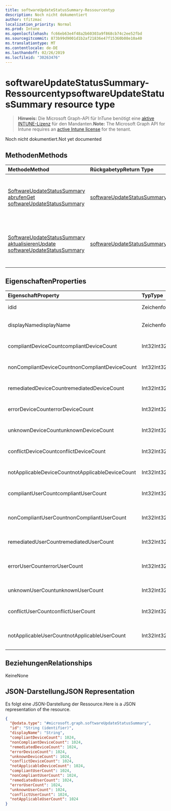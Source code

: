 ```yaml
---
title: softwareUpdateStatusSummary-Ressourcentyp
description: Noch nicht dokumentiert
author: tfitzmac
localization_priority: Normal
ms.prod: Intune
ms.openlocfilehash: fc66eb63e4f48a2b60303a9f868cb74c2ee52fbd
ms.sourcegitcommit: 873b99d9001d1b2af21836e47f15360b08e10a40
ms.translationtype: MT
ms.contentlocale: de-DE
ms.lasthandoff: 02/26/2019
ms.locfileid: "30263476"
---
```

# <a name="softwareupdatestatussummary-resource-type"></a><span data-ttu-id="11123-103">softwareUpdateStatusSummary-Ressourcentyp</span><span class="sxs-lookup"><span data-stu-id="11123-103">softwareUpdateStatusSummary resource type</span></span>

> <span data-ttu-id="11123-104">**Hinweis:** Die Microsoft Graph-API für InTune benötigt eine [aktive INTUNE-Lizenz](https://go.microsoft.com/fwlink/?linkid=839381) für den Mandanten.</span><span class="sxs-lookup"><span data-stu-id="11123-104">**Note:** The Microsoft Graph API for Intune requires an [active Intune license](https://go.microsoft.com/fwlink/?linkid=839381) for the tenant.</span></span>

<span data-ttu-id="11123-105">Noch nicht dokumentiert.</span><span class="sxs-lookup"><span data-stu-id="11123-105">Not yet documented</span></span>

## <a name="methods"></a><span data-ttu-id="11123-106">Methoden</span><span class="sxs-lookup"><span data-stu-id="11123-106">Methods</span></span>
|<span data-ttu-id="11123-107">Methode</span><span class="sxs-lookup"><span data-stu-id="11123-107">Method</span></span>|<span data-ttu-id="11123-108">Rückgabetyp</span><span class="sxs-lookup"><span data-stu-id="11123-108">Return Type</span></span>|<span data-ttu-id="11123-109">Beschreibung</span><span class="sxs-lookup"><span data-stu-id="11123-109">Description</span></span>|
|:---|:---|:---|
|[<span data-ttu-id="11123-110">SoftwareUpdateStatusSummary abrufen</span><span class="sxs-lookup"><span data-stu-id="11123-110">Get softwareUpdateStatusSummary</span></span>](../api/intune-deviceconfig-softwareupdatestatussummary-get.md)|[<span data-ttu-id="11123-111">softwareUpdateStatusSummary</span><span class="sxs-lookup"><span data-stu-id="11123-111">softwareUpdateStatusSummary</span></span>](../resources/intune-deviceconfig-softwareupdatestatussummary.md)|<span data-ttu-id="11123-112">Lesen von Beziehungen und Eigenschaften des [softwareUpdateStatusSummary](../resources/intune-deviceconfig-softwareupdatestatussummary.md)-Objekts.</span><span class="sxs-lookup"><span data-stu-id="11123-112">Read properties and relationships of the [softwareUpdateStatusSummary](../resources/intune-deviceconfig-softwareupdatestatussummary.md) object.</span></span>|
|[<span data-ttu-id="11123-113">SoftwareUpdateStatusSummary aktualisieren</span><span class="sxs-lookup"><span data-stu-id="11123-113">Update softwareUpdateStatusSummary</span></span>](../api/intune-deviceconfig-softwareupdatestatussummary-update.md)|[<span data-ttu-id="11123-114">softwareUpdateStatusSummary</span><span class="sxs-lookup"><span data-stu-id="11123-114">softwareUpdateStatusSummary</span></span>](../resources/intune-deviceconfig-softwareupdatestatussummary.md)|<span data-ttu-id="11123-115">Aktualisieren der Eigenschaften eines [softwareUpdateStatusSummary](../resources/intune-deviceconfig-softwareupdatestatussummary.md)-Objekts.</span><span class="sxs-lookup"><span data-stu-id="11123-115">Update the properties of a [softwareUpdateStatusSummary](../resources/intune-deviceconfig-softwareupdatestatussummary.md) object.</span></span>|

## <a name="properties"></a><span data-ttu-id="11123-116">Eigenschaften</span><span class="sxs-lookup"><span data-stu-id="11123-116">Properties</span></span>
|<span data-ttu-id="11123-117">Eigenschaft</span><span class="sxs-lookup"><span data-stu-id="11123-117">Property</span></span>|<span data-ttu-id="11123-118">Typ</span><span class="sxs-lookup"><span data-stu-id="11123-118">Type</span></span>|<span data-ttu-id="11123-119">Beschreibung</span><span class="sxs-lookup"><span data-stu-id="11123-119">Description</span></span>|
|:---|:---|:---|
|<span data-ttu-id="11123-120">id</span><span class="sxs-lookup"><span data-stu-id="11123-120">id</span></span>|<span data-ttu-id="11123-121">Zeichenfolge</span><span class="sxs-lookup"><span data-stu-id="11123-121">String</span></span>|<span data-ttu-id="11123-122">Schlüssel der Entität</span><span class="sxs-lookup"><span data-stu-id="11123-122">Key of the entity.</span></span>|
|<span data-ttu-id="11123-123">displayName</span><span class="sxs-lookup"><span data-stu-id="11123-123">displayName</span></span>|<span data-ttu-id="11123-124">Zeichenfolge</span><span class="sxs-lookup"><span data-stu-id="11123-124">String</span></span>|<span data-ttu-id="11123-125">Der Name der Richtlinie</span><span class="sxs-lookup"><span data-stu-id="11123-125">The name of the policy.</span></span>|
|<span data-ttu-id="11123-126">compliantDeviceCount</span><span class="sxs-lookup"><span data-stu-id="11123-126">compliantDeviceCount</span></span>|<span data-ttu-id="11123-127">Int32</span><span class="sxs-lookup"><span data-stu-id="11123-127">Int32</span></span>|<span data-ttu-id="11123-128">Anzahl der konformen Geräte</span><span class="sxs-lookup"><span data-stu-id="11123-128">Number of compliant devices.</span></span>|
|<span data-ttu-id="11123-129">nonCompliantDeviceCount</span><span class="sxs-lookup"><span data-stu-id="11123-129">nonCompliantDeviceCount</span></span>|<span data-ttu-id="11123-130">Int32</span><span class="sxs-lookup"><span data-stu-id="11123-130">Int32</span></span>|<span data-ttu-id="11123-131">Anzahl der nicht konformen Geräte</span><span class="sxs-lookup"><span data-stu-id="11123-131">Number of non compliant devices.</span></span>|
|<span data-ttu-id="11123-132">remediatedDeviceCount</span><span class="sxs-lookup"><span data-stu-id="11123-132">remediatedDeviceCount</span></span>|<span data-ttu-id="11123-133">Int32</span><span class="sxs-lookup"><span data-stu-id="11123-133">Int32</span></span>|<span data-ttu-id="11123-134">Anzahl korrigierter Geräte</span><span class="sxs-lookup"><span data-stu-id="11123-134">Number of remediated devices.</span></span>|
|<span data-ttu-id="11123-135">errorDeviceCount</span><span class="sxs-lookup"><span data-stu-id="11123-135">errorDeviceCount</span></span>|<span data-ttu-id="11123-136">Int32</span><span class="sxs-lookup"><span data-stu-id="11123-136">Int32</span></span>|<span data-ttu-id="11123-137">Anzahl der Geräte mit Fehler</span><span class="sxs-lookup"><span data-stu-id="11123-137">Number of devices had error.</span></span>|
|<span data-ttu-id="11123-138">unknownDeviceCount</span><span class="sxs-lookup"><span data-stu-id="11123-138">unknownDeviceCount</span></span>|<span data-ttu-id="11123-139">Int32</span><span class="sxs-lookup"><span data-stu-id="11123-139">Int32</span></span>|<span data-ttu-id="11123-140">Anzahl unbekannter Geräte</span><span class="sxs-lookup"><span data-stu-id="11123-140">Number of unknown devices.</span></span>|
|<span data-ttu-id="11123-141">conflictDeviceCount</span><span class="sxs-lookup"><span data-stu-id="11123-141">conflictDeviceCount</span></span>|<span data-ttu-id="11123-142">Int32</span><span class="sxs-lookup"><span data-stu-id="11123-142">Int32</span></span>|<span data-ttu-id="11123-143">Anzahl der Geräte mit Konflikten</span><span class="sxs-lookup"><span data-stu-id="11123-143">Number of conflict devices.</span></span>|
|<span data-ttu-id="11123-144">notApplicableDeviceCount</span><span class="sxs-lookup"><span data-stu-id="11123-144">notApplicableDeviceCount</span></span>|<span data-ttu-id="11123-145">Int32</span><span class="sxs-lookup"><span data-stu-id="11123-145">Int32</span></span>|<span data-ttu-id="11123-146">Anzahl nicht anwendbarer Geräte</span><span class="sxs-lookup"><span data-stu-id="11123-146">Number of not applicable devices.</span></span>|
|<span data-ttu-id="11123-147">compliantUserCount</span><span class="sxs-lookup"><span data-stu-id="11123-147">compliantUserCount</span></span>|<span data-ttu-id="11123-148">Int32</span><span class="sxs-lookup"><span data-stu-id="11123-148">Int32</span></span>|<span data-ttu-id="11123-149">Anzahl der kompatiblen Benutzer</span><span class="sxs-lookup"><span data-stu-id="11123-149">Number of compliant users.</span></span>|
|<span data-ttu-id="11123-150">nonCompliantUserCount</span><span class="sxs-lookup"><span data-stu-id="11123-150">nonCompliantUserCount</span></span>|<span data-ttu-id="11123-151">Int32</span><span class="sxs-lookup"><span data-stu-id="11123-151">Int32</span></span>|<span data-ttu-id="11123-152">Anzahl der nicht kompatiblen Benutzer</span><span class="sxs-lookup"><span data-stu-id="11123-152">Number of non compliant users.</span></span>|
|<span data-ttu-id="11123-153">remediatedUserCount</span><span class="sxs-lookup"><span data-stu-id="11123-153">remediatedUserCount</span></span>|<span data-ttu-id="11123-154">Int32</span><span class="sxs-lookup"><span data-stu-id="11123-154">Int32</span></span>|<span data-ttu-id="11123-155">Anzahl der korrigierten Benutzer</span><span class="sxs-lookup"><span data-stu-id="11123-155">Number of remediated users.</span></span>|
|<span data-ttu-id="11123-156">errorUserCount</span><span class="sxs-lookup"><span data-stu-id="11123-156">errorUserCount</span></span>|<span data-ttu-id="11123-157">Int32</span><span class="sxs-lookup"><span data-stu-id="11123-157">Int32</span></span>|<span data-ttu-id="11123-158">Anzahl der Benutzer, bei denen ein Fehler aufgetreten ist.</span><span class="sxs-lookup"><span data-stu-id="11123-158">Number of users had error.</span></span>|
|<span data-ttu-id="11123-159">unknownUserCount</span><span class="sxs-lookup"><span data-stu-id="11123-159">unknownUserCount</span></span>|<span data-ttu-id="11123-160">Int32</span><span class="sxs-lookup"><span data-stu-id="11123-160">Int32</span></span>|<span data-ttu-id="11123-161">Anzahl der unbekannten Benutzer</span><span class="sxs-lookup"><span data-stu-id="11123-161">Number of unknown users.</span></span>|
|<span data-ttu-id="11123-162">conflictUserCount</span><span class="sxs-lookup"><span data-stu-id="11123-162">conflictUserCount</span></span>|<span data-ttu-id="11123-163">Int32</span><span class="sxs-lookup"><span data-stu-id="11123-163">Int32</span></span>|<span data-ttu-id="11123-164">Anzahl der Benutzer mit Konflikt</span><span class="sxs-lookup"><span data-stu-id="11123-164">Number of conflict users.</span></span>|
|<span data-ttu-id="11123-165">notApplicableUserCount</span><span class="sxs-lookup"><span data-stu-id="11123-165">notApplicableUserCount</span></span>|<span data-ttu-id="11123-166">Int32</span><span class="sxs-lookup"><span data-stu-id="11123-166">Int32</span></span>|<span data-ttu-id="11123-167">Anzahl der nicht anwendbaren Benutzer.</span><span class="sxs-lookup"><span data-stu-id="11123-167">Number of not applicable users.</span></span>|

## <a name="relationships"></a><span data-ttu-id="11123-168">Beziehungen</span><span class="sxs-lookup"><span data-stu-id="11123-168">Relationships</span></span>
<span data-ttu-id="11123-169">Keine</span><span class="sxs-lookup"><span data-stu-id="11123-169">None</span></span>

## <a name="json-representation"></a><span data-ttu-id="11123-170">JSON-Darstellung</span><span class="sxs-lookup"><span data-stu-id="11123-170">JSON Representation</span></span>
<span data-ttu-id="11123-171">Es folgt eine JSON-Darstellung der Ressource.</span><span class="sxs-lookup"><span data-stu-id="11123-171">Here is a JSON representation of the resource.</span></span>
<!-- {
  "blockType": "resource",
  "keyProperty": "id",
  "@odata.type": "microsoft.graph.softwareUpdateStatusSummary"
}
-->
``` json
{
  "@odata.type": "#microsoft.graph.softwareUpdateStatusSummary",
  "id": "String (identifier)",
  "displayName": "String",
  "compliantDeviceCount": 1024,
  "nonCompliantDeviceCount": 1024,
  "remediatedDeviceCount": 1024,
  "errorDeviceCount": 1024,
  "unknownDeviceCount": 1024,
  "conflictDeviceCount": 1024,
  "notApplicableDeviceCount": 1024,
  "compliantUserCount": 1024,
  "nonCompliantUserCount": 1024,
  "remediatedUserCount": 1024,
  "errorUserCount": 1024,
  "unknownUserCount": 1024,
  "conflictUserCount": 1024,
  "notApplicableUserCount": 1024
}
```



